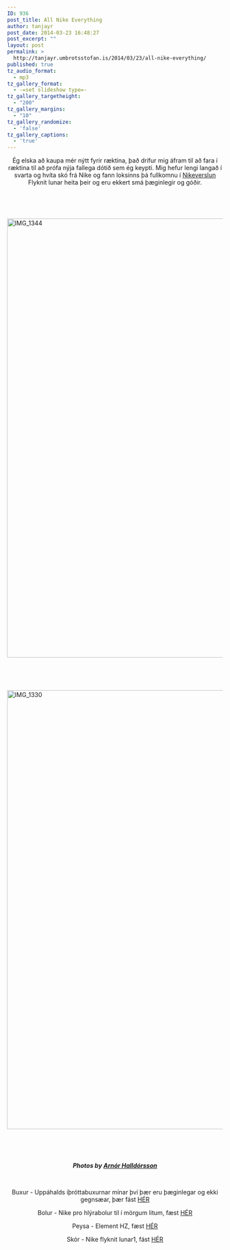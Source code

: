 ```yaml
---
ID: 936
post_title: All Nike Everything
author: tanjayr
post_date: 2014-03-23 16:48:27
post_excerpt: ""
layout: post
permalink: >
  http://tanjayr.umbrotsstofan.is/2014/03/23/all-nike-everything/
published: true
tz_audio_format:
  - mp3
tz_gallery_format:
  - -=set slideshow type=-
tz_gallery_targetheight:
  - "200"
tz_gallery_margins:
  - "10"
tz_gallery_randomize:
  - 'false'
tz_gallery_captions:
  - 'true'
---
```

<p style="text-align: center;">Ég elska að kaupa mér nýtt fyrir ræktina, það drífur mig áfram til að fara í ræktina til að prófa nýja fallega dótið sem ég keypti. Mig hefur lengi langað í svarta og hvíta skó frá Nike og fann loksinns þá fullkomnu í <a title="Nikeverslun" href="http://www.icepharma.is/vefverslun/nikeverslun/" target="_blank">Nikeverslun</a> Flyknit lunar heita þeir og eru ekkert smá þæginlegir og góðir.</p>
<p style="text-align: center;"><!--more--></p>
&nbsp;

&nbsp;

<a href="http://www.tanjayr.com/wp-content/uploads/2014/03/IMG_1344-e1404237404525.jpg"><img class="aligncenter size-large wp-image-1520" src="http://www.tanjayr.com/wp-content/uploads/2014/03/IMG_1344-e1404237404525-682x1024.jpg" alt="IMG_1344" width="682" height="1024" /></a>

&nbsp;

&nbsp;

<a href="http://www.tanjayr.com/wp-content/uploads/2014/03/IMG_1330.jpg"><img class="aligncenter size-large wp-image-1522" src="http://www.tanjayr.com/wp-content/uploads/2014/03/IMG_1330-682x1024.jpg" alt="IMG_1330" width="682" height="1024" /></a>

&nbsp;

&nbsp;
<p style="text-align: center;"><em><strong>Photos by <a title="Arnór Halldórsson" href="https://www.facebook.com/arnorhalldorssonphotography?fref=ts" target="_blank">Arnór Halldórsson</a></strong></em></p>
&nbsp;
<p style="text-align: center;">Buxur - Uppáhalds íþróttabuxurnar mínar því þær eru þæginlegar og ekki gegnsæar, þær fást <a title="HÉR" href="http://www.icepharma.is/vefverslun/nikeverslun/vara/?ProductName=NIKE-LEGEND-2.0-TI-DFC-CNS-PNT" target="_blank">HÉR</a></p>
<p style="text-align: center;">Bolur - Nike pro hlýrabolur til í mörgum litum, fæst <a title="HÉR" href="http://www.icepharma.is/vefverslun/nikeverslun/vara/?ProductName=NIKE-PRO-TANK-5" target="_blank">HÉR</a></p>
<p style="text-align: center;">Peysa - Element HZ, fæst <a title="HÉR" href="http://www.icepharma.is/vefverslun/nikeverslun/vara/?ProductName=ELEMENT-HZ-4" target="_blank">HÉR</a></p>
<p style="text-align: center;">Skór - Nike flyknit lunar1, fást <a title="HÉR" href="http://www.icepharma.is/vefverslun/nikeverslun/vara/?ProductName=WMNS-NIKE-FLYKNIT-LUNAR1-3" target="_blank">HÉR</a></p>
&nbsp;